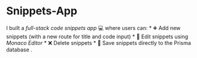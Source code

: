 # Snippets-App
I built a *full-stack code snippets app* 💻 where users can:  * ➕ Add new snippets (with a new route for title and code input) * 📝 Edit snippets using *Monaco Editor* * ❌ Delete snippets * 💾 Save snippets directly to the Prisma database  .
